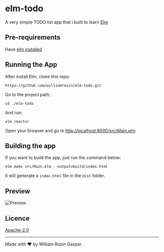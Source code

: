 # elm-todo

A very simple TODO list app that i built to learn [Elm](https://elm-lang.org/)

## Pre-requirements

Have [elm installed](https://guide.elm-lang.org/install.html)

## Running the App

After install Elm, clone this repo:

```
https://github.com/williamrozin/elm-todo.git
```

Go to the project path:

```
cd ./elm-todo
```

And run:

```
elm reactor
```

Open your browser and go to [http://localhost:8000/src/Main.elm](http://localhost:8000/src/Main.elm)

## Building the app

If you want to build the app, just run the command below:

```
elm make src/Main.elm --output=build/index.html
```

It will generate a `index.html` file in the `dist` folder.

## Preview

![Preview](https://i.imgur.com/lKw4ruP.png)


## Licence

[Apache-2.0](https://github.com/williamrozin/elm-todo/blob/master/LICENSE)

----

Made with :heart: by William Rozin Gaspar
